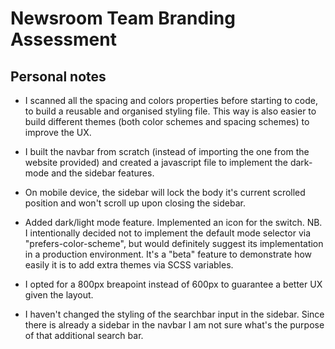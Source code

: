 # Newsroom Team Branding Assessment

## Personal notes

- I scanned all the spacing and colors properties before starting to code, to build a reusable and organised styling file. This way is also easier to build different themes (both color schemes and spacing schemes) to improve the UX.

- I built the navbar from scratch (instead of importing the one from the website provided) and created a javascript file to implement the dark-mode and the sidebar features.

- On mobile device, the sidebar will lock the body it's current scrolled position and won't scroll up upon closing the sidebar.

- Added dark/light mode feature. Implemented an icon for the switch.
  NB. I intentionally decided not to implement the default mode selector via "prefers-color-scheme", but would definitely suggest its implementation in a production environment.
  It's a "beta" feature to demonstrate how easily it is to add extra themes via SCSS variables.

- I opted for a 800px breapoint instead of 600px to guarantee a better UX given the layout.

- I haven't changed the styling of the searchbar input in the sidebar. Since there is already a sidebar in the navbar I am not sure what's the purpose of that additional search bar.
